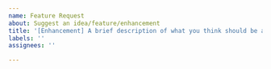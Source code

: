 ```yaml
---
name: Feature Request
about: Suggest an idea/feature/enhancement
title: '[Enhancement] A brief description of what you think should be added to BuildingGadgets'
labels: ''
assignees: ''

---
```


<!--
**IMPORTANT:** Before continuing, please ensure that Building Gadgets (and any other mods involved) is updated to the latest available version
----------------------------------------------------------------------------
After deleting this template, please provide the following information:
* A detailed explanation of the suggestion
* If possible, give a guide of how to implement it
-->

